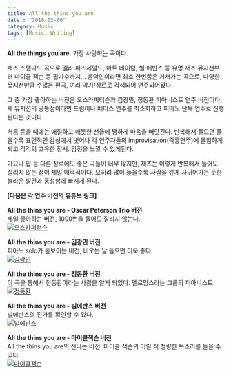 ```yaml
---
title: All the thins you are    
date : "2018-02-06"
category: Music
tags: [Music, Writing]
---
```


**All the things you are.** 가장 사랑하는 곡이다. 

재즈 스탠다드 곡으로 엘라 피츠제럴드, 아트 데이텀, 빌 에반스 등 유명 재즈 뮤지션부터 마이클 잭슨 등 팝가수까지... 음악인이라면 최소 한번쯤은 거쳐가는 곡으로, 다양한 뮤지션만큼 수많은 편곡, 여러 악기/장르로 각색되어 연주되어왔다. 

그 중 가장 좋아하는 버전은 오스카피터슨과 김광민, 정동환 피아니스트 연주 버전이다. 세 뮤지션의 공통점이라면 드럼이나 베이스 연주를 최소화하고 피아노 단독 연주로 진행된다는 것이다. 

처음 듣을 때에는 애절하고 애틋한 선율에 쨍하게 마음을 빼앗긴다. 반복해서 들으면 들을수록 표면적인 감성에서 벗어나 각 연주자들의 improvisation(즉흥연주)에 몰입하게 되고 각각의 고유한 정서. 감정을 느낄 수 있게된다. 

가요나 팝 등 다른 장르에도 좋은 곡들이 너무 많지만, 재즈는 이렇게 반복해서 들어도 질리지 않는 점이 제일 매력적이다. 오히려 많이 들을수록 사람을 깊게 사귀어가는 듯한 놀라운 발견과 풍성함에 빠지게 된다. 

**[다음은 각 연주 버전의 유튜브 링크]**  

**All the thins you are - Oscar Peterson Trio 버젼**  
제일 좋아하는 버전, 1000번을 들어도 질리지 않는다.  
[![오스카피터슨](http://img.youtube.com/vi/4gePbZym85M/0.jpg)](http://www.youtube.com/watch?v=4gePbZym85M "")

**All the thins you are - 김광민 버전**  
피아노 solo가 돋보이는 버전, 비오는 날 들으면 더욱 좋다.  
[![김광민](http://img.youtube.com/vi/vxCzDSSWDU0/0.jpg)](http://www.youtube.com/watch?v=vxCzDSSWDU0 "")

**All the thins you are - 정동환 버전**  
이 곡을 통해서 정동환이라는 사람을 알게 되었다. 멜로망스라는 그룹의 피아니스트  
[![정동환](http://img.youtube.com/vi/XTNVJHkVQmU/0.jpg)](http://www.youtube.com/watch?v=XTNVJHkVQmU "") 

**All the thins you are - 빌에반스 버전**  
빌에반스의 진가를 확인할 수 있다.  
[![빌에반스](http://img.youtube.com/vi/q-IBKEkXGZk/0.jpg)](http://www.youtube.com/watch?v=q-IBKEkXGZk "")

**All the thins you are - 마이클잭슨 버전**  
All the thins you are의 신나는 버전. 마이클 잭슨의 어릴 적 청량한 목소리를 들을 수 있다.  
[![마이클잭슨](http://img.youtube.com/vi/lTZ0jn6TCUw/0.jpg)](http://www.youtube.com/watch?v=lTZ0jn6TCUw "")